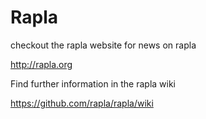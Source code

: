 # Rapla

checkout the rapla website for news on rapla 

http://rapla.org

Find further information in the rapla wiki

https://github.com/rapla/rapla/wiki

